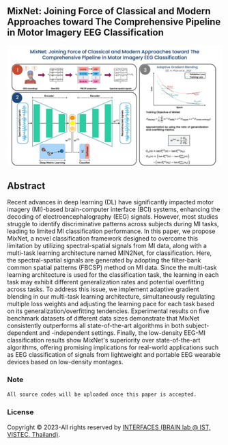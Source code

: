 ## MixNet: Joining Force of Classical and Modern Approaches toward The Comprehensive Pipeline in Motor Imagery EEG Classification

<p align="center"> 
<img src="MixNet_overview_new.jpg" width="1000"/> 
</p>

## Abstract 
Recent advances in deep learning (DL) have significantly impacted motor imagery (MI)-based brain-computer interface (BCI) systems, enhancing the decoding of electroencephalography (EEG) signals. However, most studies struggle to identify discriminative patterns across subjects during MI tasks, leading to limited MI classification performance. In this paper, we propose MixNet, a novel classification framework designed to overcome this limitation by utilizing spectral-spatial signals from MI data, along with a multi-task learning architecture named MIN2Net, for classification. Here, the spectral-spatial signals are generated by adopting the filter-bank common spatial patterns (FBCSP) method on MI data. Since the multi-task learning architecture is used for the classification task, the learning in each task may exhibit different generalization rates and potential overfitting across tasks. To address this issue, we implement adaptive gradient blending in our multi-task learning architecture, simultaneously regulating multiple loss weights and adjusting the learning pace for each task based on its generalization/overfitting tendencies. Experimental results on five benchmark datasets of different data sizes demonstrate that MixNet consistently outperforms all state-of-the-art algorithms in both subject-dependent and -independent settings. Finally, the low-density EEG-MI classification results show MixNet's superiority over state-of-the-art algorithms, offering promising implications for real-world applications such as EEG classification of signals from lightweight and portable EEG wearable devices based on low-density montages.

### Note ###
```bash
All source codes will be uploaded once this paper is accepted.
```

### License
Copyright &copy; 2023-All rights reserved by [INTERFACES (BRAIN lab @ IST, VISTEC, Thailand)](https://www.facebook.com/interfaces.brainvistec).
